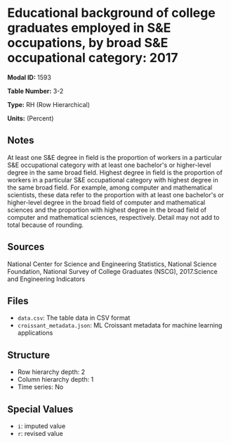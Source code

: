 # Educational background of college graduates employed in S&E occupations, by broad S&E occupational category: 2017

**Modal ID:** 1593

**Table Number:** 3-2

**Type:** RH (Row Hierarchical)

**Units:** (Percent)

## Notes

At least one S&E degree in field is the proportion of workers in a particular S&E occupational category with at least one bachelor's or higher-level degree in the same broad field. Highest degree in field is the proportion of workers in a particular S&E occupational category with highest degree in the same broad field. For example, among computer and mathematical scientists, these data refer to the proportion with at least one bachelor's or higher-level degree in the broad field of computer and mathematical sciences and the proportion with highest degree in the broad field of computer and mathematical sciences, respectively. Detail may not add to total because of rounding.

## Sources

National Center for Science and Engineering Statistics, National Science Foundation, National Survey of College Graduates (NSCG), 2017.Science and Engineering Indicators

## Files

- `data.csv`: The table data in CSV format
- `croissant_metadata.json`: ML Croissant metadata for machine learning applications

## Structure

- Row hierarchy depth: 2
- Column hierarchy depth: 1
- Time series: No

## Special Values

- `i`: imputed value
- `r`: revised value
